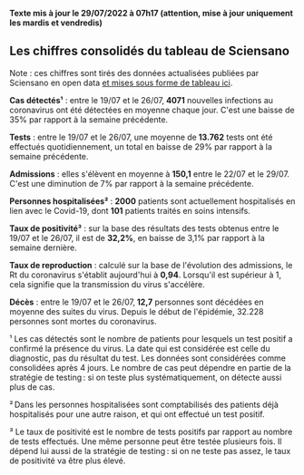 <strong>Texte mis à jour le 29/07/2022 à 07h17 (attention, mise à jour uniquement les mardis et vendredis)</strong><h2>Les chiffres consolidés du tableau de Sciensano</h2><p>Note : ces chiffres sont tirés des données actualisées publiées par Sciensano en open data <a href='https://datastudio.google.com/embed/u/0/reporting/c14a5cfc-cab7-4812-848c-0369173148ab/page/ZwmOB_blank'>et mises sous forme de tableau ici</a>.<p><strong>Cas détectés¹</strong> :  entre le 19/07 et le 26/07,<strong> 4071</strong> nouvelles infections au coronavirus ont été détectées en moyenne chaque jour. C'est une baisse de 35% par rapport à la semaine précédente.<p><strong>Tests</strong> :  entre le 19/07 et le 26/07, une moyenne de<strong> 13.762</strong> tests ont été effectués quotidiennement, un total en baisse de 29% par rapport à la semaine précédente.<p><strong>Admissions</strong> : elles s'élèvent en moyenne à <strong> 150,1</strong>  entre le 22/07 et le 29/07. C'est une diminution de 7% par rapport à la semaine précédente.<p><strong>Personnes hospitalisées²</strong> : <strong>2000</strong> patients sont actuellement hospitalisés en lien avec le Covid-19, dont <strong>101</strong> patients traités en soins intensifs.<p><strong>Taux de positivité³</strong> : sur la base des résultats des tests obtenus  entre le 19/07 et le 26/07, il est de <strong>32,2%</strong>, en baisse de 3,1% par rapport à la semaine dernière.<p><strong>Taux de reproduction</strong> : calculé sur la base de l'évolution des admissions, le Rt du coronavirus s'établit aujourd'hui à <strong>0,94</strong>. Lorsqu'il est supérieur à 1, cela signifie que la transmission du virus s'accélère.<p><strong>Décès</strong> :  entre le 19/07 et le 26/07,<strong> 12,7</strong> personnes sont décédées en moyenne des suites du virus. Depuis le début de l'épidémie, 32.228 personnes sont mortes du coronavirus.<p>¹ Les cas détectés sont le nombre de patients pour lesquels un test positif a confirmé la présence du virus. La date qui est considérée est celle du diagnostic, pas du résultat du test. Les données sont considérées comme consolidées après 4 jours. Le nombre de cas peut dépendre en partie de la stratégie de testing : si on teste plus systématiquement, on détecte aussi plus de cas.<p>² Dans les personnes hospitalisées sont comptabilisés des patients déjà hospitalisés pour une autre raison, et qui ont effectué un test positif.<p>³ Le taux de positivité est le nombre de tests positifs par rapport au nombre de tests effectués. Une même personne peut être testée plusieurs fois. Il dépend lui aussi de la stratégie de testing : si on ne teste pas assez, le taux de positivité va être plus élevé.